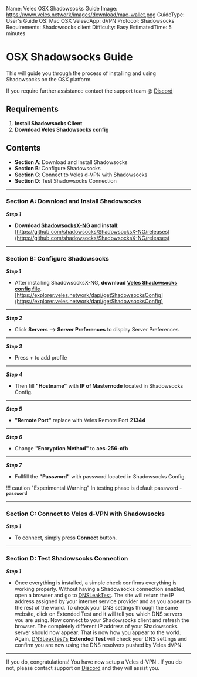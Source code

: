 Name:               Veles OSX Shadowsocks Guide
Image:              https://www.veles.network/images/download/mac-wallet.png
GuideType:          User's Guide
OS:                 Mac OSX
VelesdApp:          dVPN
Protocol:           Shadowsocks
Requirements:       Shadowsocks client
Difficulty:         Easy
EstimatedTime:      5 minutes

# OSX Shadowsocks Guide 
This will guide you through the process of installing and using Shadowsocks on the OSX platform.  

If you require further assistance contact the support team @ [Discord](https://discord.gg/P528fGg)

## Requirements
1) **Install Shadowsocks Client**  
2) **Download Veles Shadowsocks config**  

## Contents
* **Section A**: Download and Install Shadowsocks
* **Section B**: Configure Shadowsocks
* **Section C**: Connect to Veles d-VPN with Shadowsocks
* **Section D**: Test Shadowsocks Connection
***

### Section A: Download and Install Shadowsocks

***Step 1***  

* **Download [ShadowsocksX-NG](https://github.com/shadowsocks/ShadowsocksX-NG/releases) and install**:
[https://github.com/shadowsocks/ShadowsocksX-NG/releases](https://github.com/shadowsocks/ShadowsocksX-NG/releases)

***

### Section B: Configure Shadowsocks 

***Step 1***  

* After installing ShadowsocksX-NG, **download [Veles Shadowsocks config file](https://explorer.veles.network/dapi/getShadowsocksConfig)**.  
[https://explorer.veles.network/dapi/getShadowsocksConfig](https://explorer.veles.network/dapi/getShadowsocksConfig)

***

***Step 2***  

* Click **Servers —> Server Preferences** to display Server Preferences

***

***Step 3***  

* Press **+** to add profile  

***

***Step 4***  

* Then fill **"Hostname"** with **IP of Masternode** located in Shadowsocks Config.

***

***Step 5***  

* **"Remote Port"** replace with Veles Remote Port **21344**

***

***Step 6***  

* Change **"Encryption Method"** to **aes-256-cfb**

***

***Step 7***  

* Fullfill the **"Password"** with password located in Shadowsocks Config.  

!!! caution "Experimental Warning"
	In testing phase is default password - **`password`**  

***

### Section C: Connect to Veles d-VPN with Shadowsocks 

***Step 1***  

* To connect, simply press **Connect** button. 

***

### Section D: Test Shadowsocks Connection

***Step 1***  

* Once everything is installed, a simple check confirms everything is working properly. Without having a Shadowsocks connection enabled, open a browser and go to [DNSLeakTest](https://www.dnsleaktest.com/).
The site will return the IP address assigned by your internet service provider and as you appear to the rest of the world. To check your DNS settings through the same website, click on Extended Test and it will tell you which DNS servers you are using.
Now connect to your Shadowsocks client and refresh the browser. The completely different IP address of your Shadowsocks server should now appear. That is now how you appear to the world. Again, [DNSLeakTest's](https://www.dnsleaktest.com/) **Extended Test** will check your DNS settings and confirm you are now using the DNS resolvers pushed by Veles dVPN.

***

If you do, congratulations! You have now setup a Veles d-VPN . If you do not, please contact support on [Discord](https://discord.gg/P528fGg) and they will assist you.  
